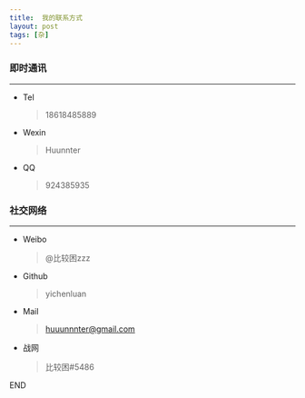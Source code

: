 ```yaml
---
title:  我的联系方式
layout: post
tags: [杂]
---
```


### 即时通讯

---

- Tel
	
	>18618485889

- Wexin

	>Huunnter

- QQ

	>924385935
	
	



### 社交网络
---

- Weibo

	>@比较困zzz
	
- Github

	>yichenluan
	
- Mail

	>huuunnnter@gmail.com
	
- 战网

	>比较困#5486
	







END
